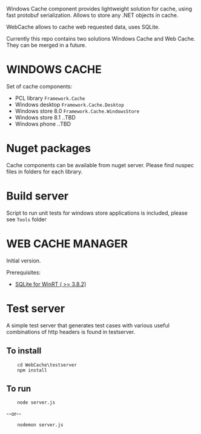 Windows Cache component provides lightweight solution for cache, using fast protobuf serialization. Allows to store any .NET objects in cache.

WebCache allows to cache web requested data, uses SQLite.

Currently this repo contains two solutions Windows Cache and Web Cache. They can be merged in a future.

WINDOWS CACHE
=============
Set of cache components:

* PCL library `Framework.Cache`
* Windows desktop `Framework.Cache.Desktop`
* Windows store 8.0 `Framework.Cache.WindowsStore`
* Windows store 8.1 ..TBD
* Windows phone ..TBD

Nuget packages
===========

Cache components can be available from nuget server. Please find nuspec files in folders for each library.

Build server
===========
Script to run unit tests for windows store applications is included, please see `Tools` folder

WEB CACHE MANAGER
=============

Initial version.

Prerequisites:

* [SQLite for WinRT ( >= 3.8.2)](http://visualstudiogallery.msdn.microsoft.com/23f6c55a-4909-4b1f-80b1-25792b11639e)


Test server
===========

A simple test server that generates test cases with various useful combinations
of http headers is found in testserver. 

To install
----------

        cd WebCache\testserver
        npm install

To run
------

        node server.js

--or--

        nodemon server.js

